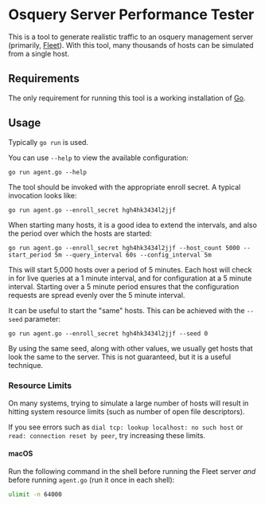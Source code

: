 # Osquery Server Performance Tester

This is a tool to generate realistic traffic to an osquery
management server (primarily, [Fleet](https://github.com/fleetdm/fleet)). With
this tool, many thousands of hosts can be simulated from a single host.

## Requirements

The only requirement for running this tool is a working installation of
[Go](https://golang.org/doc/install).

## Usage

Typically `go run` is used.

You can use `--help` to view the available configuration:

```
go run agent.go --help
```

The tool should be invoked with the appropriate enroll secret. A typical
invocation looks like:

```
go run agent.go --enroll_secret hgh4hk3434l2jjf
```

When starting many hosts, it is a good idea to extend the intervals, and also
the period over which the hosts are started:

```
go run agent.go --enroll_secret hgh4hk3434l2jjf --host_count 5000 --start_period 5m --query_interval 60s --config_interval 5m
```

This will start 5,000 hosts over a period of 5 minutes. Each host will check in
for live queries at a 1 minute interval, and for configuration at a 5 minute
interval. Starting over a 5 minute period ensures that the configuration
requests are spread evenly over the 5 minute interval. 

It can be useful to start the "same" hosts. This can be achieved with the
`--seed` parameter:

```
go run agent.go --enroll_secret hgh4hk3434l2jjf --seed 0
```

By using the same seed, along with other values, we usually get hosts that look
the same to the server. This is not guaranteed, but it is a useful technique.

### Resource Limits

On many systems, trying to simulate a large number of hosts will result in hitting system resource limits (such as number of open file descriptors).

If you see errors such as `dial tcp: lookup localhost: no such host` or `read: connection reset by peer`, try increasing these limits.

#### macOS

Run the following command in the shell before running the Fleet server _and_ before running `agent.go` (run it once in each shell):

``` sh
ulimit -n 64000
```
